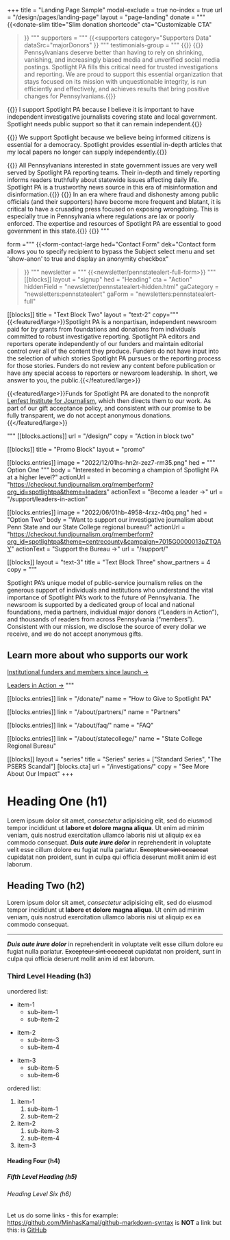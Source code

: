 +++
title = "Landing Page Sample"
modal-exclude = true
no-index = true
url = "/design/pages/landing-page"
layout = "page-landing"
donate = """
{{<donate-slim
    title="Slim donation shortcode"
    cta="Customizable CTA"
>}}
"""
supporters = """
{{<supporters
  category="Supporters Data"
  dataSrc="majorDonors"
>}}
"""
testimonials-group = """
{{<testimonials-group
  title="Testimonials Group"
  featuredQuote="Featured Quote."
  featuredCite="Quote Credit">}}
{{<testimonial-item author="Merrill and Nancy Brenner, Macungie, PA, Leaders in Action">}}
Pennsylvanians deserve better than having to rely on shrinking, vanishing, and increasingly biased media and unverified social media postings.  Spotlight PA fills this critical need for trusted investigations and reporting.  We are proud to support this essential organization that stays focused on its mission with unquestionable integrity, is run efficiently and effectively, and achieves results that bring positive changes for Pennsylvanians.{{</testimonial-item>}}

{{<testimonial-item author="Sharon Hyde, State College, PA, Leader in Action">}}
I support Spotlight PA because I believe it is important to have independent investigative journalists covering state and local government. Spotlight needs public support so that it can remain independent.{{</testimonial-item>}}

{{<testimonial-item author="Roger and Karen Klotz, Latrobe, PA, Leaders in Action">}}
We support Spotlight because we believe being informed citizens is essential for a democracy. Spotlight provides essential in-depth articles that my local papers no longer can supply independently.{{</testimonial-item>}}

{{<testimonial-item author="David Martens, York Dispatch, Leader in Action">}}
All Pennsylvanians interested in state government issues are very well served by Spotlight PA reporting teams. Their in-depth and timely reporting informs readers truthfully about statewide issues affecting daily life. Spotlight PA is a trustworthy news source in this era of misinformation and disinformation.{{</testimonial-item>}}
{{<testimonial-item author="Betsey Useem, Merion Station, PA, Leader in Action">}}
In an era where fraud and dishonesty among public officials (and their supporters) have become more frequent and blatant, it is critical to have a crusading press focused on exposing wrongdoing. This is especially true in Pennsylvania where regulations are lax or poorly enforced. The expertise and resources of Spotlight PA are essential to good government in this state.{{</testimonial-item>}}
{{</testimonials-group>}}
"""

form ="""
{{<form-contact-large
  hed="Contact Form"
  dek="Contact form allows you to specify recipient to bypass the Subject select menu and set 'show-anon' to true and display an anonymity checkbox"
>}}
"""
newsletter = """
{{<newsletter/pennstatealert-full-form>}}
"""
[[blocks]]
layout = "signup"
hed = "Heading"
cta = "Action"
hiddenField = "newsletter/pennstatealert-hidden.html"
gaCategory = "newsletters:pennstatealert"
gaForm = "newsletters:pennstatealert-full"

[[blocks]]
title = "Text Block Two"
layout = "text-2"
copy="""
  {{<featured/large>}}Spotlight PA is a nonpartisan, independent newsroom paid for by grants from foundations and donations from individuals committed to robust investigative reporting. Spotlight PA editors and reporters operate independently of our funders and maintain editorial control over all of the content they produce. Funders do not have input into the selection of which stories Spotlight PA pursues or the reporting process for those stories. Funders do not review any content before publication or have any special access to reporters or newsroom leadership. In short, we answer to you, the public.{{</featured/large>}}

  {{<featured/large>}}Funds for Spotlight PA are donated to the nonprofit <a href="https://www.lenfestinstitute.org/" class="text-yellow">Lenfest Institute for Journalism</a>, which then directs them to our work. As part of our gift acceptance policy, and consistent with our promise to be fully transparent, we do not accept anonymous donations.{{</featured/large>}}

"""
[[blocks.actions]]
url = "/design/"
copy = "Action in block two"

[[blocks]]
title = "Promo Block"
layout = "promo"

[[blocks.entries]]
image = "2022/12/01hs-hn2r-zez7-rm35.png"
hed = """
Option One
"""
body = "Interested in becoming a champion of Spotlight PA at a higher level?"
actionUrl = "https://checkout.fundjournalism.org/memberform?org_id=spotlightpa&theme=leaders"
actionText = "Become a leader →"
url = "/support/leaders-in-action"

[[blocks.entries]]
image = "2022/06/01hb-4958-4rxz-4t0q.png"
hed = "Option Two"
body = "Want to support our investigative journalism about Penn State and our State College regional bureau?"
actionUrl = "https://checkout.fundjournalism.org/memberform?org_id=spotlightpa&theme=centrecounty&campaign=7015G0000013pZTQAY"
actionText = "Support the Bureau →"
url = "/support/"

[[blocks]]
layout = "text-3"
title = "Text Block Three"
show_partners = 4
copy = """

  Spotlight PA’s unique model of public-service journalism relies on the generous support of individuals and institutions who understand the vital importance of Spotlight PA’s work to the future of Pennsylvania. The newsroom is supported by a dedicated group of local and national foundations, media partners, individual major donors (“Leaders in Action”), and thousands of readers from across Pennsylvania (“members”). Consistent with our mission, we disclose the source of every dollar we receive, and we do not accept anonymous gifts.

  ## Learn more about who supports our work

  [Institutional funders and members since launch →](/support/funders-and-members#major-donors-and-funders)

  [Leaders in Action →](/support/leaders-in-action/#our-current-leaders)
"""

[[blocks.entries]]
link = "/donate/"
name = "How to Give to Spotlight PA"

[[blocks.entries]]
link = "/about/partners/"
name = "Partners"

[[blocks.entries]]
link = "/about/faq/"
name = "FAQ"

[[blocks.entries]]
link = "/about/statecollege/"
name = "State College Regional Bureau"

[[blocks]]
layout = "series"
title = "Series"
series = ["Standard Series", "The PSERS Scandal"]
[blocks.cta]
url = "/investigations/"
copy = "See More About Our Impact"
+++

# Heading One (h1)

Lorem ipsum dolor sit amet, *consectetur* adipisicing elit, sed do eiusmod
tempor incididunt ut **labore et dolore magna aliqua**. Ut enim ad minim veniam,
quis nostrud exercitation ullamco laboris nisi ut aliquip ex ea commodo
consequat. ***Duis aute irure dolor*** in reprehenderit in voluptate velit esse
cillum dolore eu fugiat nulla pariatur. ~~Excepteur sint occaecat~~ cupidatat non
proident, sunt in culpa qui officia deserunt mollit anim id est laborum.

## Heading Two (h2)

Lorem ipsum dolor sit amet, *consectetur* adipisicing elit, sed do eiusmod
tempor incididunt ut **labore et dolore magna aliqua**. Ut enim ad minim veniam,
quis nostrud exercitation ullamco laboris nisi ut aliquip ex ea commodo
consequat.

---

***Duis aute irure dolor*** in reprehenderit in voluptate velit esse
cillum dolore eu fugiat nulla pariatur. ~~Excepteur sint occaecat~~ cupidatat non
proident, sunt in culpa qui officia deserunt mollit anim id est laborum.

### Third Level Heading (h3)

unordered list:

* item-1
  * sub-item-1
  * sub-item-2
- item-2
  - sub-item-3
  - sub-item-4
+ item-3
  + sub-item-5
  + sub-item-6


ordered list:

1. item-1
   1. sub-item-1
   2. sub-item-2
2. item-2
   1. sub-item-3
   2. sub-item-4
3. item-3

#### Heading Four (h4)

##### Fifth Level Heading (h5)

###### Heading Level Six (h6)

Let us do some links - this for example: https://github.com/MinhasKamal/github-markdown-syntax is **NOT** a link but this: is [GitHub](https://github.com/MinhasKamal/github-markdown-syntax)
